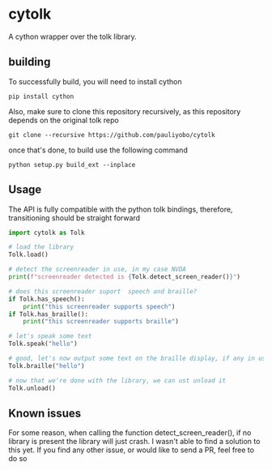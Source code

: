 # cytolk
A cython wrapper over the tolk library.
## building
To successfully build, you will need to install cython

```
pip install cython
```

Also, make sure to clone this repository recursively, as this repository depends on the original tolk repo

```
git clone --recursive https://github.com/pauliyobo/cytolk
```

once that's done, to build use the following command

```
python setup.py build_ext --inplace
```

## Usage
The API is fully compatible with the python tolk bindings, therefore, transitioning should be straight forward

```python
import cytolk as Tolk

# load the library
Tolk.load()

# detect the screenreader in use, in my case NVDA
print(f"screenreader detected is {Tolk.detect_screen_reader()}")

# does this screenreader suport  speech and braille?
if Tolk.has_speech():
    print("this screenreader supports speech")
if Tolk.has_braille():
    print("this screenreader supports braille")

# let's speak some text
Tolk.speak("hello")

# good, let's now output some text on the braille display, if any in use
Tolk.braille("hello")

# now that we're done with the library, we can ust unload it
Tolk.unload()
```

## Known issues
For some reason, when calling the function detect_screen_reader(), if no library is present the library will just crash. I wasn't able to find a solution to this yet.
If you find any other issue, or would like to send a PR, feel free to do so